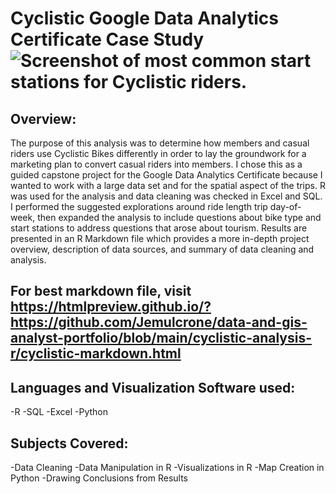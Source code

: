 # Cyclistic Google Data Analytics Certificate Case Study ![Screenshot of most common start stations for Cyclistic riders.](https://myoctocat.com/assets/images/base-octocat.svg)

## Overview:

The purpose of this analysis was to determine how members and casual riders use Cyclistic Bikes differently in order to lay the groundwork for a marketing plan to convert casual riders into members. I chose this as a guided capstone project for the Google Data Analytics Certificate because I wanted to work with a large data set and for the spatial aspect of the trips. R was used for the analysis and data cleaning was checked in Excel and SQL. I performed the suggested explorations around ride length trip day-of-week, then expanded the analysis to include questions about bike type and start stations to address questions that arose about tourism. Results are presented in an R Markdown file which provides a more in-depth project overview, description of data sources, and summary of data cleaning and analysis.

## For best markdown file, visit https://htmlpreview.github.io/?https://github.com/Jemulcrone/data-and-gis-analyst-portfolio/blob/main/cyclistic-analysis-r/cyclistic-markdown.html

## Languages and Visualization Software used: 

-R
-SQL
-Excel
-Python 

## Subjects Covered:

-Data Cleaning 
-Data Manipulation in R
-Visualizations in R
-Map Creation in Python
-Drawing Conclusions from Results

